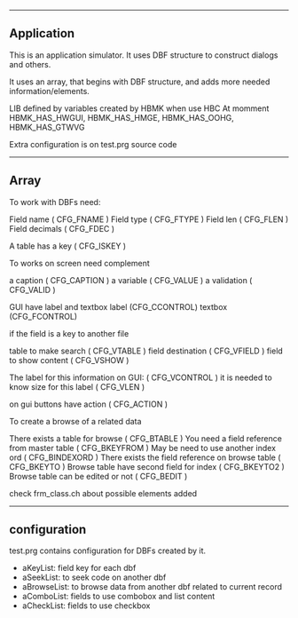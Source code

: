 -----------
Application
-----------

This is an application simulator.
It uses DBF structure to construct dialogs and others.

It uses an array, that begins with DBF structure, and adds more needed information/elements.

LIB defined by variables created by HBMK when use HBC
At momment HBMK_HAS_HWGUI, HBMK_HAS_HMGE, HBMK_HAS_OOHG, HBMK_HAS_GTWVG

Extra configuration is on test.prg source code

-----
Array
-----

To work with DBFs need:

Field name          ( CFG_FNAME )
Field type          ( CFG_FTYPE )
Field len           ( CFG_FLEN )
Field decimals      ( CFG_FDEC )

A table has a key   ( CFG_ISKEY )

To works on screen need complement

a caption           ( CFG_CAPTION )
a variable          ( CFG_VALUE )
a validation        ( CFG_VALID )

GUI have label and textbox
label (CFG_CCONTROL)
textbox (CFG_FCONTROL)

if the field is a key to another file

table to make search    ( CFG_VTABLE )
field destination       ( CFG_VFIELD )
field to show content   ( CFG_VSHOW )

The label for this information on GUI: ( CFG_VCONTROL )
it is needed to know size for this label ( CFG_VLEN )

on gui buttons have action ( CFG_ACTION )

To create a browse of a related data

There exists a table for browse ( CFG_BTABLE )
You need a field reference from master table ( CFG_BKEYFROM )
May be need to use another index ord ( CFG_BINDEXORD )
There exists the field reference on browse table ( CFG_BKEYTO )
Browse table have second field for index   ( CFG_BKEYTO2 )
Browse table can be edited or not  ( CFG_BEDIT )

check frm_class.ch about possible elements added

-------------
configuration
-------------

test.prg contains configuration for DBFs created by it.
- aKeyList: field key for each dbf
- aSeekList: to seek code on another dbf
- aBrowseList: to browse data from another dbf related to current record
- aComboList: fields to use combobox and list content
- aCheckList: fields to use checkbox
